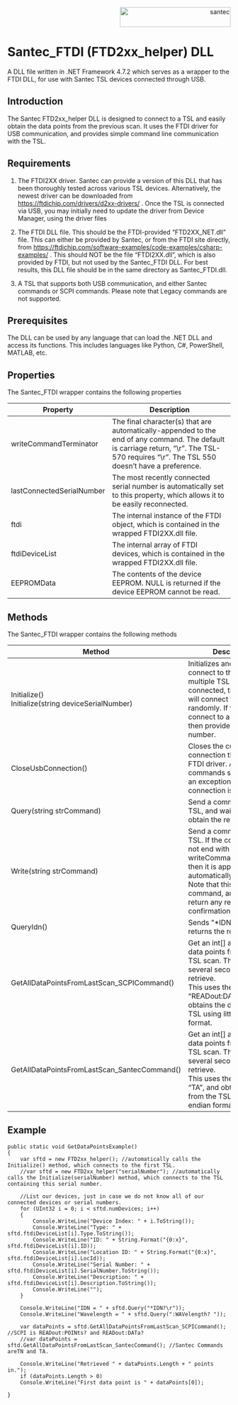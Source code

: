 <p align="right"> <a href="https://www.santec.com/jp/" target="_blank" rel="noreferrer"> <img src="https://www.santec.com/dcms_media/image/common_logo01.png" alt="santec" 
  width="250" height="45"/> </a> </p>


<h1>Santec_FTDI (FTD2xx_helper) DLL</h1>

A DLL file written in .NET Framework 4.7.2 which serves as a wrapper to the FTDI DLL, for use with Santec TSL devices connected through USB. 


<h2>Introduction</h2>

The Santec FTD2xx_helper DLL is designed to connect to a TSL and easily obtain the data points from the previous scan. It uses the FTDI driver for USB communication, and provides simple command line communication with the TSL.


<h2>Requirements</h2>

   1) The FTDI2XX driver. Santec can provide a version of this DLL that has been thoroughly tested across various TSL devices. Alternatively, the newest driver can be downloaded from https://ftdichip.com/drivers/d2xx-drivers/ . Once the TSL is connected via USB, you may initially need to update the driver from Device Manager, using the driver files

   2) The FTDI DLL file. This should be the FTDI-provided “FTD2XX_NET.dll” file. This can either be provided by Santec, or from the FTDI site directly, from https://ftdichip.com/software-examples/code-examples/csharp-examples/ . This should NOT be the file “FTDI2XX.dll”, which is also provided by FTDI, but not used by the Santec_FTDI DLL.  For best results, this DLL file should be in the same directory as Santec_FTDI.dll. 

   3) A TSL that supports both USB communication, and either Santec commands or SCPI commands. Please note that Legacy commands are not supported. 


<h2>Prerequisites</h2>

The DLL can be used by any language that can load the .NET DLL and access its functions. This includes languages like Python, C#, PowerShell, MATLAB, etc. 


<h2>Properties</h2>

The Santec_FTDI wrapper contains the following properties

|Property|Description|
|---|---|
|writeCommandTerminator | The final character(s) that are automatically-appended to the end of any command. The default is carriage return, “\r”. The TSL-570 requires “\r”. The TSL 550 doesn’t have a preference.|
|lastConnectedSerialNumber | The most recently connected serial number is automatically set to this property, which allows it to be easily reconnected.|
|ftdi | The internal instance of the FTDI object, which is contained in the wrapped FTDI2XX.dll file. |
|ftdiDeviceList | The internal array of FTDI devices, which is contained in the wrapped FTDI2XX.dll file. |
|EEPROMData | The contents of the device EEPROM. NULL is returned if the device EEPROM cannot be read. |


<h2>Methods</h2>

The Santec_FTDI wrapper contains the following methods

|Method|Description|
|---|---|
|Initialize()<br />Initialize(string deviceSerialNumber) | Initializes and attempts to connect to the TSL. If multiple TSL devices are connected, then Initialize() will connect to one randomly. If you need to connect to a specific TSL, then provide the serial number. <br/> |If the connection fails for any reason, then an exception is thrown.|
|CloseUsbConnection() | Closes the current USB connection through the FTDI driver. Any future commands sent will throw an exception, as the connection is closed.|
|Query(string strCommand) | Send a command to the TSL, and wait for and obtain the response. |
|Write(string strCommand) | Send a command to the TSL. If the command does not end with the writeCommandTerminator, then it is appended automatically. <br />Note that this only sends a command, and does not return any result or confirmation. |
|QueryIdn() | Sends "*IDN?" and returns the response.|
|GetAllDataPointsFromLastScan_SCPICommand() | Get an int[] array of all data points from the last TSL scan. This may take several seconds to retrieve. <br /> This uses the command “READout:DATa?”, and obtains the data from the TSL using little endian format. |
|GetAllDataPointsFromLastScan_SantecCommand() | Get an int[] array of all data points from the last TSL scan. This may take several seconds to retrieve. <br />This uses the command “TA”, and obtains the data from the TSL using big endian format.|


<h2>Example</h2>

```
public static void GetDataPointsExample()
{
    var sftd = new FTD2xx_helper(); //automatically calls the Initialize() method, which connects to the first TSL.
    //var sftd = new FTD2xx_helper("serialNumber"); //automatically calls the Initialize(serialNumber) method, which connects to the TSL containing this serial number.

    //List our devices, just in case we do not know all of our connected devices or serial numbers.
    for (UInt32 i = 0; i < sftd.numDevices; i++)
    {
        Console.WriteLine("Device Index: " + i.ToString());
        Console.WriteLine("Type: " + sftd.ftdiDeviceList[i].Type.ToString());
        Console.WriteLine("ID: " + String.Format("{0:x}", sftd.ftdiDeviceList[i].ID));
        Console.WriteLine("Location ID: " + String.Format("{0:x}", sftd.ftdiDeviceList[i].LocId));
        Console.WriteLine("Serial Number: " + sftd.ftdiDeviceList[i].SerialNumber.ToString());
        Console.WriteLine("Description: " + sftd.ftdiDeviceList[i].Description.ToString());
        Console.WriteLine("");
    }

    Console.WriteLine("IDN = " + sftd.Query("*IDN?\r"));
    Console.WriteLine("Wavelength = " + sftd.Query(":WAVelength? "));

    var dataPoints = sftd.GetAllDataPointsFromLastScan_SCPICommand(); //SCPI is READout:POINts? and READout:DATa?
    //var dataPoints = sftd.GetAllDataPointsFromLastScan_SantecCommand(); //Santec Commands areTN and TA. 

    Console.WriteLine("Retrieved " + dataPoints.Length + " points in.");
    if (dataPoints.Length > 0)
    Console.WriteLine("First data point is " + dataPoints[0]);

}
```

